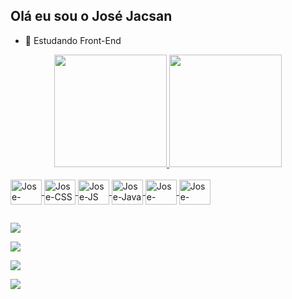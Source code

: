 ## Olá eu sou o José Jacsan

- 🌱 Estudando Front-End

<div align="center">
  <a href="https://github.com/JoseJacsan">
  <img height="180em" src="https://github-readme-stats.vercel.app/api?username=JoseJacsan&show_icons=false&theme=dracula&include_all_commits=true&count_private=true"/>
  <img height="180em" src="https://github-readme-stats.vercel.app/api/top-langs/?username=JoseJacsan&layout=compact&langs_count=7&theme=dracula"/>
</div>
  
<div style="display: inline_block"><br>
  <img align="center" alt="Jose-HTML" height="40" width="50" src="https://cdn.jsdelivr.net/gh/devicons/devicon/icons/html5/html5-original.svg">
  
  <img align="center" alt="Jose-CSS" height="40" width="50" src="https://cdn.jsdelivr.net/gh/devicons/devicon/icons/css3/css3-original.svg">
  
  <img align="center" alt="Jose-JS" height="40" width="50" src="https://cdn.jsdelivr.net/gh/devicons/devicon/icons/javascript/javascript-original.svg">
  
  <img align="center" alt="Jose-Java" height="40" width="50" src="https://cdn.jsdelivr.net/gh/devicons/devicon/icons/java/java-original.svg">
  
  <img align="center" alt="Jose-Ionic" height="40" width="50" src="https://cdn.jsdelivr.net/gh/devicons/devicon/icons/ionic/ionic-original.svg">
  
  <img align="center" alt="Jose-Angular" height="40" width="50" src="https://cdn.jsdelivr.net/gh/devicons/devicon/icons/angularjs/angularjs-original.svg">
  
</div>
  
##
  
<div>
  
  <a href="https://instagram.com/rafaballerini" target="_blank"><img src="https://img.shields.io/badge/-Instagram-%23E4405F?style=for-the-badge&logo=instagram&logoColor=white" target="_blank"></a>
  
 <a href="https://discord.gg/wagxzStdcR" target="_blank"><img src="https://img.shields.io/badge/Discord-7289DA?style=for-the-badge&logo=discord&logoColor=white" target="_blank"></a> 
  
  <a href = "mailto:jjacsan@gmail.com"><img src="https://img.shields.io/badge/Gmail-D14836?style=for-the-badge&logo=gmail&logoColor=white" target="_blank"></a>
  
  <a href="https://br.linkedin.com/in/jose-jacsan-1a29801b7" target="_blank"><img src="https://img.shields.io/badge/-LinkedIn-%230077B5?style=for-the-badge&logo=linkedin&logoColor=white" target="_blank"></a> 

</div
  
